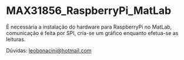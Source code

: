 # MAX31856_RaspberryPi_MatLab
É necessária a instalação do hardware para RaspberryPi no MatLab,
comunicação é feita por SPI, cria-se um gráfico enquanto efetua-se
as leituras.

Dúvidas: leobonacini@hotmail.com
